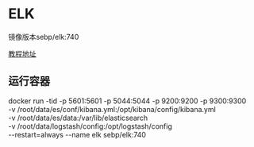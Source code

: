 # ELK

镜像版本sebp/elk:740 

[教程地址](https://www.cnblogs.com/zhengyazhao/p/12517966.html)

## 运行容器
docker run -tid -p 5601:5601 -p 5044:5044 -p 9200:9200 -p 9300:9300 \
 -v /root/data/es/conf/kibana.yml:/opt/kibana/config/kibana.yml \
 -v /root/data/es/data:/var/lib/elasticsearch \
 -v /root/data/logstash/config:/opt/logstash/config \
 --restart=always --name elk sebp/elk:740